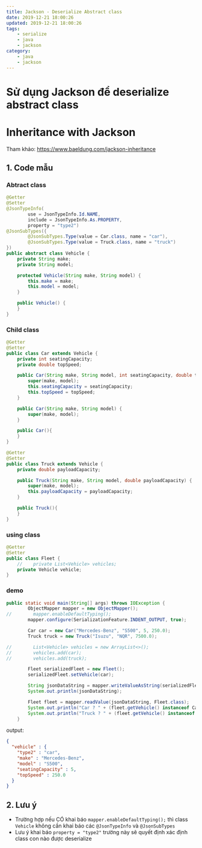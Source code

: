 ```yaml
---
title: Jackson - Deserialize Abstract class
date: 2019-12-21 18:00:26
updated: 2019-12-21 18:00:26
tags:
    - serialize
    - java
    - jackson
category: 
    - java
    - jackson
---
```


# Sử dụng Jackson để deserialize abstract class

# Inheritance with Jackson

Tham khảo: https://www.baeldung.com/jackson-inheritance

## 1. Code mẫu

### Abtract class

```java
@Getter
@Setter
@JsonTypeInfo(
        use = JsonTypeInfo.Id.NAME,
        include = JsonTypeInfo.As.PROPERTY,
        property = "type2")
@JsonSubTypes({
        @JsonSubTypes.Type(value = Car.class, name = "car"),
        @JsonSubTypes.Type(value = Truck.class, name = "truck")
})
public abstract class Vehicle {
    private String make;
    private String model;

    protected Vehicle(String make, String model) {
        this.make = make;
        this.model = model;
    }

    public Vehicle() {
    }
}
```

### Child class

```java
@Getter
@Setter
public class Car extends Vehicle {
    private int seatingCapacity;
    private double topSpeed;

    public Car(String make, String model, int seatingCapacity, double topSpeed) {
        super(make, model);
        this.seatingCapacity = seatingCapacity;
        this.topSpeed = topSpeed;
    }

    public Car(String make, String model) {
        super(make, model);
    }

    public Car(){
    }
}
```

```java
@Getter
@Setter
public class Truck extends Vehicle {
    private double payloadCapacity;

    public Truck(String make, String model, double payloadCapacity) {
        super(make, model);
        this.payloadCapacity = payloadCapacity;
    }

    public Truck(){
    }
}
```

### using class

```java
@Getter
@Setter
public class Fleet {
    //    private List<Vehicle> vehicles;
    private Vehicle vehicle;
}
```

### demo

```java
public static void main(String[] args) throws IOException {
        ObjectMapper mapper = new ObjectMapper();
//        mapper.enableDefaultTyping();
        mapper.configure(SerializationFeature.INDENT_OUTPUT, true);

        Car car = new Car("Mercedes-Benz", "S500", 5, 250.0);
        Truck truck = new Truck("Isuzu", "NQR", 7500.0);

//        List<Vehicle> vehicles = new ArrayList<>();
//        vehicles.add(car);
//        vehicles.add(truck);

        Fleet serializedFleet = new Fleet();
        serializedFleet.setVehicle(car);

        String jsonDataString = mapper.writeValueAsString(serializedFleet);
        System.out.println(jsonDataString);

        Fleet fleet = mapper.readValue(jsonDataString, Fleet.class);
        System.out.println("Car ? " + (fleet.getVehicle() instanceof Car));
        System.out.println("Truck ? " + (fleet.getVehicle() instanceof Truck));
    }
```

output:

```json
{
  "vehicle" : {
    "type2" : "car",
    "make" : "Mercedes-Benz",
    "model" : "S500",
    "seatingCapacity" : 5,
    "topSpeed" : 250.0
  }
}
```

## 2. Lưu ý

- Trường hợp nếu CÓ khai báo `mapper.enableDefaultTyping();` thì class `Vehicle` không cần khai báo các `@JsonTypeInfo`
  và `@JsonSubTypes`
- Lưu ý khai báo `property = "type2"` trường này sẽ quyết định xác định class con nào được deserialize
